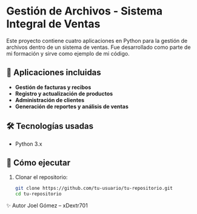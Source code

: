 # Gestión de Archivos - Sistema Integral de Ventas

Este proyecto contiene cuatro aplicaciones en Python para la gestión de archivos dentro de un sistema de ventas. Fue desarrollado como parte de mi formación y sirve como ejemplo de mi código.

## 📂 Aplicaciones incluidas
- **Gestión de facturas y recibos**  
- **Registro y actualización de productos**  
- **Administración de clientes**  
- **Generación de reportes y análisis de ventas**  

## 🛠 Tecnologías usadas
- Python 3.x  

## 🚀 Cómo ejecutar
1. Clonar el repositorio:  
   ```bash
   git clone https://github.com/tu-usuario/tu-repositorio.git
   cd tu-repositorio
✨ Autor
Joel Gómez – xDextr701
